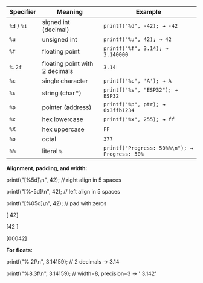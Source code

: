| Specifier   | Meaning                        | Example                                       |
| ----------- | ------------------------------ | --------------------------------------------- |
| `%d` / `%i` | signed int (decimal)           | `printf("%d", -42); → -42`                    |
| `%u`        | unsigned int                   | `printf("%u", 42); → 42`                      |
| `%f`        | floating point                 | `printf("%f", 3.14); → 3.140000`              |
| `%.2f`      | floating point with 2 decimals | `3.14`                                        |
| `%c`        | single character               | `printf("%c", 'A'); → A`                      |
| `%s`        | string (char*)                 | `printf("%s", "ESP32"); → ESP32`              |
| `%p`        | pointer (address)              | `printf("%p", ptr); → 0x3ffb1234`             |
| `%x`        | hex lowercase                  | `printf("%x", 255); → ff`                     |
| `%X`        | hex uppercase                  | `FF`                                          |
| `%o`        | octal                          | `377`                                         |
| `%%`        | literal `%`                    | `printf("Progress: 50%%\n"); → Progress: 50%` |


**Alignment, padding, and width:**

printf("[%5d]\n", 42);   // right align in 5 spaces

printf("[%-5d]\n", 42);  // left align in 5 spaces

printf("[%05d]\n", 42);  // pad with zeros

[   42]

[42   ]

[00042]


**For floats:**

printf("%.2f\n", 3.14159);   // 2 decimals → 3.14

printf("%8.3f\n", 3.14159);  // width=8, precision=3 → '   3.142'
